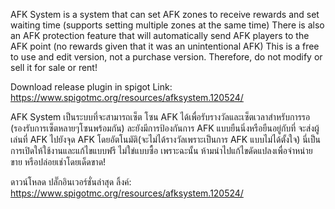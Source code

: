 AFK System is a system that can set AFK zones to receive rewards and set waiting time (supports setting multiple zones at the same time)
There is also an AFK protection feature that will automatically send AFK players to the AFK point (no rewards given that it was an unintentional AFK)
This is a free to use and edit version, not a purchase version. Therefore, do not modify or sell it for sale or rent!



Download release plugin in spigot
Link: https://www.spigotmc.org/resources/afksystem.120524/


AFK System เป็นระบบที่จะสามารถเซ็ต โซน AFK ได้เพื่อรับรางวัลและเซ็ตเวลาสำหรับการรอ (รองรับการเซ็ตหลายๆโซนพร้อมกัน) 
ละยังมีการป้องกันการ AFK แบบยืนนิ่งหรือยืนอยู่กับที่ จะส่งผู้เล่นที่ AFK ไปยังจุด AFK โดยอัตโนมัติ(จะไม่ได้รางวัลเพราะเป็นการ AFK แบบไม่ได้ตั้งใจ)
นี่เป็น การเปิดให้ใช้งานและแก้ไขแบบฟรี ไม่ใข่แบบซื้อ เพราะฉะนั้น ห้ามนำไปแก้ไขดัดแปลงเพื่อจำหน่าย ขาย หรือปล่อยเช่าโดยเด็ดขาด!

ดาวน์โหลด ปลั๊กอินเวอร์ชั่นล่าสุด
ลิ้งค์: https://www.spigotmc.org/resources/afksystem.120524/

